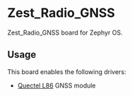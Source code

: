 # Zest_Radio_GNSS

Zest_Radio_GNSS board for Zephyr OS.

## Usage
This board enables the following drivers:
- [Quectel L86](https://www.quectel.com/product/gnss-l86/) GNSS module
